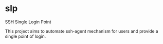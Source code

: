 slp
===

SSH Single Login Point

This project aims to automate ssh-agent mechanism for users and provide a single point of login.

